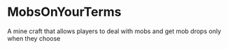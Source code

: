 MobsOnYourTerms
===============

A mine craft that allows players to deal with mobs and get mob drops only when they choose

